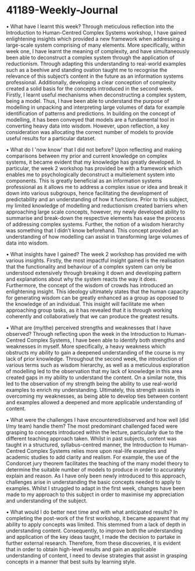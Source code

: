 # 41189-Weekly-Journal


•	What have I learnt this week?
Through meticulous reflection into the Introduction to Human-Centred Complex Systems workshop, I have gained enlightening insights which provided a new framework when addressing a large-scale system comprising of many elements. More specifically, within week one, I have learnt the meaning of complexity, and have simultaneously been able to deconstruct a complex system through the application of reductionism. Through adapting this understanding to real-world examples such as a beehive and standing ovation taught me to recognise the relevance of this subject’s content in the future as an information systems professional. Additionally, developing a clear conception of complexity created a solid basis for the concepts introduced in the second week. Firstly, I learnt useful mechanisms when deconstructing a complex system, being a model. Thus, I have been able to understand the purpose of modelling in unpacking and interpreting large volumes of data for example identification of patterns and predictions. In building on the concept of modelling, it has been conveyed that models are a fundamental tool in converting heavy data into wisdom. However, upon reflection, a key consideration was allocating the correct number of models to provide useful results for a particular dataset. 

•	What do I 'now know' that I did not before?
Upon reflecting and making comparisons between my prior and current knowledge on complex systems, it became evident that my knowledge has greatly developed. In particular, the week 2 workshop has provided be with a framework which enables me to psychologically deconstruct a multielement system into components. This is greatly beneficial as an information systems professional as it allows me to address a complex issue or idea and break it down into various subgroups, hence facilitating the development of predictability and an understanding of how it functions. Prior to this subject, my limited knowledge of modelling and reductionism created barriers when approaching large scale concepts, however, my newly developed ability to summarise and break-down the respective elements has ease the process of addressing complex systems. Further, the notion of a wisdom hierarchy was something that I didn’t know beforehand. This concept provided an understanding of how modelling can assist in transforming large volumes of data into wisdom.

•	What insights have I gained?
The week 2 workshop has provided me with various insights. Firstly, the most impactful insight gained is the realisation that the functionality and behaviour of a complex system can only be understood extensively through breaking it down and developing pattern and explanations about why the system reacts the way it does. Furthermore, the concept of the wisdom of crowds has introduced an enlightening insight. This ideology ultimately states that the human capacity for generating wisdom can be greatly enhanced as a group as opposed to the knowledge of an individual. This insight will facilitate me when approaching group tasks, as it has revealed that it is through working coherently and collaboratively that we can produce the greatest results.

•	What are (my/the) perceived strengths and weaknesses that I have observed?
Through reflecting upon the week in the Introduction to Human-Centred Complex Systems, I have been able to identify both strengths and weaknesses in myself. More specifically, a heavy weakness which obstructs my ability to gain a deepened understanding of the course is my lack of prior knowledge. Throughout the second week, the introduction of various terms such as wisdom hierarchy, as well as a meticulous exploration of modelling led to the observation that my lack of knowledge in this area created gaps in my ability to understand the content. On a similar note, this led to the observation of my strength being the ability to use real-world examples to enrich my understanding. Ultimately, this strength assists in overcoming my weaknesses, as being able to develop ties between content and examples allowed a deepened and more applicable understanding of content. 

•	What were the challenges I have encountered/observed and how well (did I/my team) handle them?
The most predominant challenged faced were grasping to concepts introduced within the lecture, particularly due to the different teaching approach taken. Whilst in past subjects, content was taught in a structured, syllabus-centred manner, the Introduction to Human-Centred Complex Systems relies more upon real-life examples and academic studies to add clarity and realism. For example, the use of the Condorcet jury theorem facilitates the teaching of the many model theory to determine the suitable number of models to produce in order to accurately explain and reason. As I have only been newly introduced to this approach, challenges arise in understanding the basic concepts needed to apply to examples. Whilst I struggled to adapt in the first week, changes have been made to my approach to this subject in order to maximise my appreciation and understanding of the subject. 

•	What would I do better next time and with what anticipated results?
In completing the post-work of the first workshop, it became apparent that my ability to apply concepts was limited. This stemmed from a lack of depth in understanding content. Consequently, to improve both the understanding and application of the key ideas taught, I made the decision to partake in further external research. Therefore, from these discoveries, it is evident that in order to obtain high-level results and gain an applicable understanding of content, I need to devise strategies that assist in grasping concepts in a manner that best suits by learning style.
